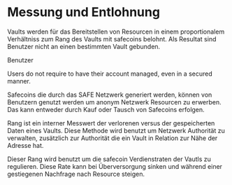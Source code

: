 # Messung und Entlohnung

Vaults werden für das Bereitstellen von Resourcen in einem proportionalem Verhältniss zum Rang des Vaults mit safecoins belohnt. Als Resultat sind Benutzer nicht an einen bestimmten Vault gebunden.

Benutzer

Users do not require to have their account managed, even in a secured manner.

Safecoins die durch das SAFE Netzwerk generiert werden, können von Benutzern genutzt werden um anonym Netzwerk Resourcen zu erwerben. Das kann entweder durch Kauf oder Tausch von Safecoins erfolgen.

Rang ist ein interner Messwert der verlorenen versus der gespeicherten Daten eines Vaults. Diese Methode wird benutzt um Netzwerk Authorität zu verwalten, zusätzlich zur Authorität die ein Vault in Relation zur Nähe der Adresse hat.

Dieser Rang wird benutzt um die safecoin Verdienstraten der Vautls zu regulieren. Diese Rate kann bei Überversorgung sinken und während einer gestiegenen Nachfrage nach Resource steigen.

